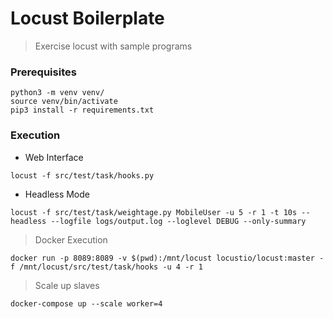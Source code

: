 # Locust Boilerplate
> Exercise locust with sample programs

### Prerequisites

    python3 -m venv venv/
    source venv/bin/activate
    pip3 install -r requirements.txt

### Execution

- Web Interface
```
locust -f src/test/task/hooks.py
```
- Headless Mode
```
locust -f src/test/task/weightage.py MobileUser -u 5 -r 1 -t 10s --headless --logfile logs/output.log --loglevel DEBUG --only-summary
```
> Docker Execution
```
docker run -p 8089:8089 -v $(pwd):/mnt/locust locustio/locust:master -f /mnt/locust/src/test/task/hooks -u 4 -r 1
```
> Scale up slaves
``` 
docker-compose up --scale worker=4
```